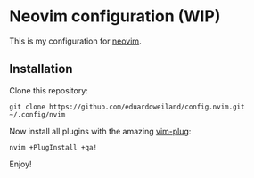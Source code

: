 # Neovim configuration (WIP)

This is my configuration for [neovim](https://neovim.io).

## Installation

Clone this repository:

```
git clone https://github.com/eduardoweiland/config.nvim.git ~/.config/nvim
```

Now install all plugins with the amazing [vim-plug](https://github.com/junegunn/vim-plug):

```
nvim +PlugInstall +qa!
```

Enjoy!
